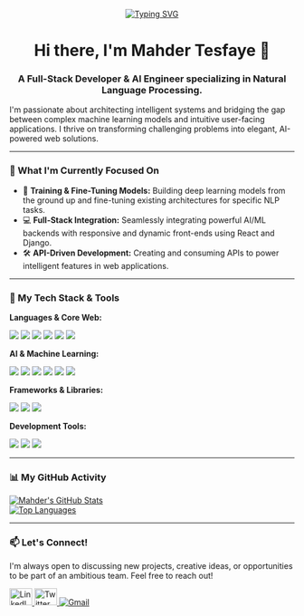 <p align="center">
  <a href="https://github.com/mahdertesf">
    <img src="https://readme-typing-svg.demolab.com?font=Fira+Code&weight=600&size=22&pause=1000&color=36BCF7&center=true&vCenter=true&width=600&lines=Every+challenge+is+an+invitation+to+grow.;I'm+always+ready+to+accept+and+explore." alt="Typing SVG" />
  </a>
</p>

<h1 align="center">Hi there, I'm Mahder Tesfaye 👋</h1>
<h3 align="center">A Full-Stack Developer & AI Engineer specializing in Natural Language Processing.</h3>

I'm passionate about architecting intelligent systems and bridging the gap between complex machine learning models and intuitive user-facing applications. I thrive on transforming challenging problems into elegant, AI-powered web solutions.

---

### 🚀 What I'm Currently Focused On

* 🧠 **Training & Fine-Tuning Models:** Building deep learning models from the ground up and fine-tuning existing architectures for specific NLP tasks.  
* 💻 **Full-Stack Integration:** Seamlessly integrating powerful AI/ML backends with responsive and dynamic front-ends using React and Django.  
* 🛠️ **API-Driven Development:** Creating and consuming APIs to power intelligent features in web applications.

---

### 🔧 My Tech Stack & Tools

**Languages & Core Web:**
<p>
  <img src="https://img.shields.io/badge/Python-3776AB?style=for-the-badge&logo=python&logoColor=white" />
  <img src="https://img.shields.io/badge/JavaScript-F7DF1E?style=for-the-badge&logo=javascript&logoColor=black" />
  <img src="https://img.shields.io/badge/Java-ED8B00?style=for-the-badge&logo=openjdk&logoColor=white" />
  <img src="https://img.shields.io/badge/HTML5-E34F26?style=for-the-badge&logo=html5&logoColor=white" />
  <img src="https://img.shields.io/badge/CSS3-1572B6?style=for-the-badge&logo=css3&logoColor=white" />
  <img src="https://img.shields.io/badge/MySQL-4479A1?style=for-the-badge&logo=mysql&logoColor=white" />
</p>

**AI & Machine Learning:**
<p>
  <img src="https://img.shields.io/badge/TensorFlow-FF6F00?style=for-the-badge&logo=tensorflow&logoColor=white" />
  <img src="https://img.shields.io/badge/Keras-D00000?style=for-the-badge&logo=keras&logoColor=white" />
  <img src="https://img.shields.io/badge/Numpy-013243?style=for-the-badge&logo=numpy&logoColor=white" />
  <img src="https://img.shields.io/badge/NLTK-30AADD?style=for-the-badge" />
  <img src="https://img.shields.io/badge/Matplotlib-3776AB?style=for-the-badge&logo=matplotlib&logoColor=white" />
  <img src="https://img.shields.io/badge/Jupyter-F37626?style=for-the-badge&logo=jupyter&logoColor=white" />
</p>

**Frameworks & Libraries:**
<p>
  <img src="https://img.shields.io/badge/Django-092E20?style=for-the-badge&logo=django&logoColor=white" />
  <img src="https://img.shields.io/badge/React-61DAFB?style=for-the-badge&logo=react&logoColor=black" />
  <img src="https://img.shields.io/badge/Tailwind_CSS-38B2AC?style=for-the-badge&logo=tailwind-css&logoColor=white" />
</p>

**Development Tools:**
<p>
  <img src="https://img.shields.io/badge/GIT-E44C30?style=for-the-badge&logo=git&logoColor=white" />
  <img src="https://img.shields.io/badge/Postman-FF6C37?style=for-the-badge&logo=postman&logoColor=white" />
  <img src="https://img.shields.io/badge/Insomnia-4000BF?style=for-the-badge&logo=insomnia&logoColor=white" />
</p>

---

### 📊 My GitHub Activity

[![Mahder's GitHub Stats](https://github-readme-stats.vercel.app/api?username=mahdertesf&show_icons=true&theme=dracula&hide_border=true&count_private=true)](https://github.com/anuraghazra/github-readme-stats)  
[![Top Languages](https://github-readme-stats.vercel.app/api/top-langs/?username=mahdertesf&layout=compact&theme=dracula&hide_border=true)](https://github.com/anuraghazra/github-readme-stats)

---

### 📫 Let's Connect!

I'm always open to discussing new projects, creative ideas, or opportunities to be part of an ambitious team. Feel free to reach out!

<p align="left">
  <a href="https://linkedin.com/in/mahder-tesfaye-abebe-396095327" target="_blank">
    <img src="https://raw.githubusercontent.com/rahuldkjain/github-profile-readme-generator/master/src/images/icons/Social/linked-in-alt.svg" alt="LinkedIn" height="30" width="40" />
  </a>
  <a href="https://x.com/mahtesfayeabebe" target="_blank">
    <img src="https://raw.githubusercontent.com/rahuldkjain/github-profile-readme-generator/master/src/images/icons/Social/twitter.svg" alt="Twitter" height="30" width="40" />
  </a>
  <a href="mailto:mahdertesfaye11@gmail.com" target="_blank">
    <img src="https://img.shields.io/badge/Gmail-D14836?style=for-the-badge&logo=gmail&logoColor=white" alt="Gmail" />
  </a>
</p>

